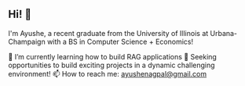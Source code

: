 ## Hi! 👋

<!--
**ayushenagpal/ayushenagpal** is a ✨ _special_ ✨ repository because its `README.md` (this file) appears on your GitHub profile.

Here are some ideas to get you started:

- 🔭 I’m currently working on ...
- 🌱 I’m currently learning ...
- 👯 I’m looking to collaborate on ...
- 🤔 I’m looking for help with ...
- 💬 Ask me about ...
- 📫 How to reach me: ...
- 😄 Pronouns: ...
- ⚡ Fun fact: ...
-->

I'm Ayushe, a recent graduate from the University of Illinois at Urbana-Champaign with a BS in Computer Science + Economics!

🌱 I’m currently learning how to build RAG applications
🔭 Seeking opportunities to build exciting projects in a dynamic challenging environment!
📫 How to reach me: ayushenagpal@gmail.com



